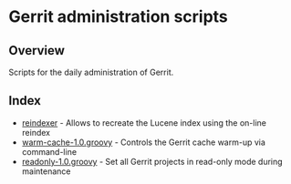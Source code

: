 Gerrit administration scripts
=============================

Overview
--------
Scripts for the daily administration of Gerrit.

Index
-----
* [reindexer](/cmd-reindexer.md) - Allows to recreate the Lucene index using the on-line reindex
* [warm-cache-1.0.groovy](/admin/warm-cache-1.0.groovy) - Controls the Gerrit cache warm-up via command-line
* [readonly-1.0.groovy](/admin/readonly-1.0.groovy) - Set all Gerrit projects in read-only mode during maintenance
